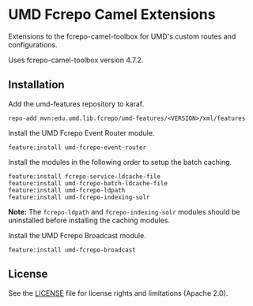 # UMD Fcrepo Camel Extensions
Extensions to the fcrepo-camel-toolbox for UMD's custom routes and configurations.

Uses fcrepo-camel-toolbox version 4.7.2.

## Installation
Add the umd-features repository to karaf.

```
repo-add mvn:edu.umd.lib.fcrepo/umd-features/<VERSION>/xml/features
```

Install the UMD Fcrepo Event Router module.

```
feature:install umd-fcrepo-event-router
```

Install the modules in the following order to setup the batch caching.

```
feature:install fcrepo-service-ldcache-file
feature:install umd-fcrepo-batch-ldcache-file
feature:install umd-fcrepo-ldpath
feature:install umd-fcrepo-indexing-solr
```

**Note:** The `fcrepo-ldpath` and `fcrepo-indexing-solr` modules should be uninstalled before installing the caching modules.

Install the UMD Fcrepo Broadcast module.

```
feature:install umd-fcrepo-broadcast
```

## License

See the [LICENSE](LICENSE.md) file for license rights and limitations (Apache 2.0).
